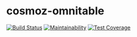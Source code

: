 cosmoz-omnitable
=================

[![Build Status](https://travis-ci.com/Neovici/cosmoz-omnitable.svg?branch=master)](https://travis-ci.com/Neovici/cosmoz-omnitable)
[![Maintainability](https://api.codeclimate.com/v1/badges/6b16292868f47977eee2/maintainability)](https://codeclimate.com/github/Neovici/cosmoz-omnitable/maintainability)
[![Test Coverage](https://api.codeclimate.com/v1/badges/6b16292868f47977eee2/test_coverage)](https://codeclimate.com/github/Neovici/cosmoz-omnitable/test_coverage)
